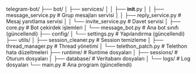telegram-bot/
├── bot/
│   ├── services/
│   │   ├── __init__.py
│   │   ├── message_service.py    # Grup mesajları servisi
│   │   ├── reply_service.py      # Mesaj yanıtlama servisi
│   │   └── invite_service.py     # Davet servisi
│   ├── core.py                   # Bot çekirdek işlemleri
│   └── message_bot.py            # Ana bot sınıfı (güncellendi)
├── config/
│   └── settings.py               # Yapılandırma (güncellendi)
├── utils/
│   ├── session_cleaner.py        # Session temizleme
│   ├── thread_manager.py         # Thread yönetimi
│   └── telethon_patch.py         # Telethon hata düzeltmeleri
├── runtime/                      # Runtime dosyaları
│   ├── sessions/                 # Oturum dosyaları
│   ├── database/                 # Veritabanı dosyaları
│   └── logs/                     # Log dosyaları
└── main.py                       # Ana program (güncellendi)